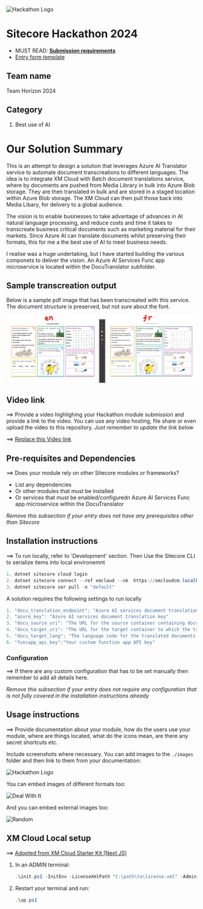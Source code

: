 ![Hackathon Logo](docs/images/hackathon.png?raw=true "Hackathon Logo")
# Sitecore Hackathon 2024

- MUST READ: **[Submission requirements](SUBMISSION_REQUIREMENTS.md)**
- [Entry form template](ENTRYFORM.md)
  
## Team name
Team Horizon 2024

## Category
1. Best use of AI

# Our Solution Summary

This is an attempt to design a solution that leverages Azure AI Translator service to automate document transcreations to different languages. The idea is to integrate XM Cloud with Batch document translations service, where by documents are pushed from Media Library in bulk into Azure Blob storage. They are then translated in bulk and are stored in a staged location within Azure Blob storage. The XM Cloud can then pull those back into Media Libary, for delivery to a global audience. 

The vision is to enable businesses to take advantage of advances in AI natural language processing, and reduce costs and time it takes to transcreate business critical documents such as marketing material for their markets. Since Azure AI can translate documents whilst preserving their formats, this for me a the best use of AI to meet business needs.

I realise was a huge undertaking, but I have started building the various componets to deliver the vision. An Azure AI Services Func app microservice is located within the DocuTranslator subfolder.

## Sample transcreation output

Below is a sample pdf image that has been transcreated with this service. The document structure is preserved, but not sure about the font.

![Sample transcreated pdf](docs/images/1-sample-document-transcreation.png)


## Video link
⟹ Provide a video highlighing your Hackathon module submission and provide a link to the video. You can use any video hosting, file share or even upload the video to this repository. _Just remember to update the link below_

⟹ [Replace this Video link](#video-link)



## Pre-requisites and Dependencies

⟹ Does your module rely on other Sitecore modules or frameworks?

- List any dependencies
- Or other modules that must be installed
- Or services that must be enabled/configuredn Azure AI Services Func app microservice within the DocuTranslator

_Remove this subsection if your entry does not have any prerequisites other than Sitecore_

## Installation instructions
⟹ To run locally, refer to  'Development' section.
Then Use the Sitecore CLI to serialize items into local environemnt

 ```ps1
1. dotnet sitecore cloud login
2. dotnet sitecore connect --ref xmcloud --cm  https://xmcloudcm.localhost --allow-write true -n default
3. dotnet sitecore ser pull -n "default"
```

A solution requires the following settings to run locally
 ```ps1
1. "docu_translation_endpoint": "Azure AI services document translation endpoint"
2. "azure_key": "Azure AI services document translation key"
3. "docu_source_uri": "The URL for the source container containing documents to be translated"
4. "docu_target_uri": "The URL for the target container to which the translated documents are written"
5. "docu_target_lang": "The language code for the translated documents, e.g., fr for French"
6. "funcapp_api_key":"Your custom function app API key"
 ```
### Configuration
⟹ If there are any custom configuration that has to be set manually then remember to add all details here.

_Remove this subsection if your entry does not require any configuration that is not fully covered in the installation instructions already_

## Usage instructions
⟹ Provide documentation about your module, how do the users use your module, where are things located, what do the icons mean, are there any secret shortcuts etc.

Include screenshots where necessary. You can add images to the `./images` folder and then link to them from your documentation:

![Hackathon Logo](docs/images/hackathon.png?raw=true "Hackathon Logo")

You can embed images of different formats too:

![Deal With It](docs/images/deal-with-it.gif?raw=true "Deal With It")

And you can embed external images too:

![Random](https://thiscatdoesnotexist.com/)

## XM Cloud Local setup
⟹ [Adopted from XM Cloud Starter Kit (Next JS)](https://github.com/sitecorelabs/xmcloud-foundation-head-staging)


1. In an ADMIN terminal:

    ```ps1
    .\init.ps1 -InitEnv -LicenseXmlPath "C:\path\to\license.xml" -AdminPassword "DesiredAdminPassword"
    ```

2. Restart your terminal and run:

    ```ps1
    .\up.ps1
    ```
